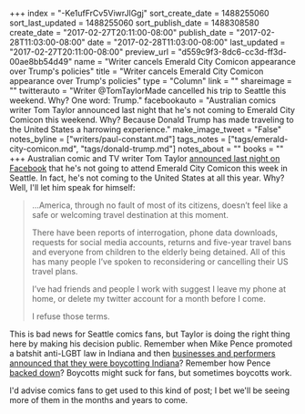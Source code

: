+++
index = "-Ke1ufFrCv5ViwrJlGgj"
sort_create_date = 1488255060
sort_last_updated = 1488255060
sort_publish_date = 1488308580
create_date = "2017-02-27T20:11:00-08:00"
publish_date = "2017-02-28T11:03:00-08:00"
date = "2017-02-28T11:03:00-08:00"
last_updated = "2017-02-27T20:11:00-08:00"
preview_url = "d559c9f3-8dc6-cc3d-ff3d-00ae8bb54d49"
name = "Writer cancels Emerald City Comicon appearance over Trump's policies"
title = "Writer cancels Emerald City Comicon appearance over Trump's policies"
type = "Column"
link = ""
shareimage = ""
twitterauto = "Writer @TomTaylorMade cancelled his trip to Seattle this weekend. Why? One word: Trump."
facebookauto = "Australian comics writer Tom Taylor announced last night that he's not coming to Emerald City Comicon this weekend. Why? Because Donald Trump has made traveling to the United States a harrowing experience."
make_image_tweet = "False"
notes_byline = ["writers/paul-constant.md"]
tags_notes = ["tags/emerald-city-comicon.md", "tags/donald-trump.md"]
notes_about = ""
books = ""
+++
Australian comic and TV writer Tom Taylor [announced last night on Facebook](https://www.facebook.com/TomTaylorWriter/posts/1471859196157810) that he's not going to attend Emerald City Comicon this week in Seattle. In fact, he's not coming to the United States at all this year. Why? Well, I'll let him speak for himself:

<blockquote><p>...America, through no fault of most of its citizens, doesn’t feel like a safe or welcoming travel destination at this moment.</p>

<p>There have been reports of interrogation, phone data downloads, requests for social media accounts, returns and five-year travel bans and everyone from children to the elderly being detained. All of this has many people I’ve spoken to reconsidering or cancelling their US travel plans.</p>

<p>I’ve had friends and people I work with suggest I leave my phone at home, or delete my twitter account for a month before I come.</p>

<p>I refuse those terms.</p></blockquote>

This is bad news for Seattle comics fans, but Taylor is doing the right thing here by making his decision public. Remember when Mike Pence promoted a batshit anti-LGBT law in Indiana and then [businesses and performers announced that they were boycotting Indiana](https://www.fastcompany.com/3044548/fast-feed/the-companies-that-are-actually-boycotting-indiana-not-just-tweeting-about-it)? Remember how Pence [backed down](http://thehill.com/blogs/blog-briefing-room/237471-pence-calls-for-immediate-fix-to-controversial-law)? Boycotts might suck for fans, but sometimes boycotts work. 

I'd advise comics fans to get used to this kind of post; I bet we'll be seeing more of them in the months and years to come.